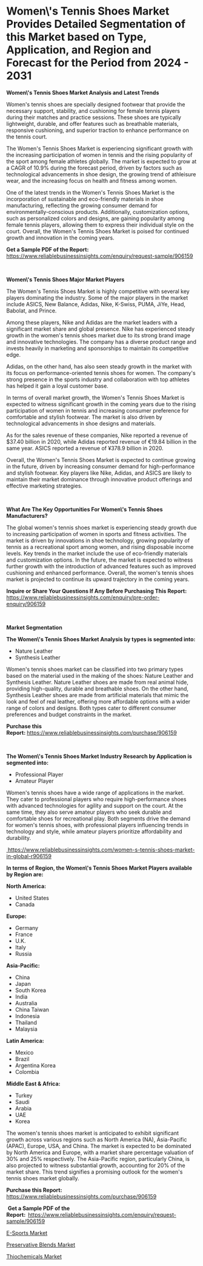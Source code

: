 <p><h1>Women\'s Tennis Shoes Market Provides Detailed Segmentation of this Market based on Type, Application, and Region and Forecast for the Period from 2024 - 2031</h1></p><p><strong>Women\'s Tennis Shoes Market Analysis and Latest Trends</strong></p>
<p><p>Women's tennis shoes are specially designed footwear that provide the necessary support, stability, and cushioning for female tennis players during their matches and practice sessions. These shoes are typically lightweight, durable, and offer features such as breathable materials, responsive cushioning, and superior traction to enhance performance on the tennis court.</p><p>The Women's Tennis Shoes Market is experiencing significant growth with the increasing participation of women in tennis and the rising popularity of the sport among female athletes globally. The market is expected to grow at a CAGR of 10.9% during the forecast period, driven by factors such as technological advancements in shoe design, the growing trend of athleisure wear, and the increasing focus on health and fitness among women.</p><p>One of the latest trends in the Women's Tennis Shoes Market is the incorporation of sustainable and eco-friendly materials in shoe manufacturing, reflecting the growing consumer demand for environmentally-conscious products. Additionally, customization options, such as personalized colors and designs, are gaining popularity among female tennis players, allowing them to express their individual style on the court. Overall, the Women's Tennis Shoes Market is poised for continued growth and innovation in the coming years.</p></p>
<p><strong>Get a Sample PDF of the Report:&nbsp;</strong> <a href="https://www.reliablebusinessinsights.com/enquiry/request-sample/906159">https://www.reliablebusinessinsights.com/enquiry/request-sample/906159</a></p>
<p>&nbsp;</p>
<p><strong>Women\'s Tennis Shoes Major Market Players</strong></p>
<p><p>The Women's Tennis Shoes Market is highly competitive with several key players dominating the industry. Some of the major players in the market include ASICS, New Balance, Adidas, Nike, K-Swiss, PUMA, JiYe, Head, Babolat, and Prince.</p><p>Among these players, Nike and Adidas are the market leaders with a significant market share and global presence. Nike has experienced steady growth in the women's tennis shoes market due to its strong brand image and innovative technologies. The company has a diverse product range and invests heavily in marketing and sponsorships to maintain its competitive edge.</p><p>Adidas, on the other hand, has also seen steady growth in the market with its focus on performance-oriented tennis shoes for women. The company's strong presence in the sports industry and collaboration with top athletes has helped it gain a loyal customer base.</p><p>In terms of overall market growth, the Women's Tennis Shoes Market is expected to witness significant growth in the coming years due to the rising participation of women in tennis and increasing consumer preference for comfortable and stylish footwear. The market is also driven by technological advancements in shoe designs and materials.</p><p>As for the sales revenue of these companies, Nike reported a revenue of $37.40 billion in 2020, while Adidas reported revenue of €19.84 billion in the same year. ASICS reported a revenue of ¥378.9 billion in 2020.</p><p>Overall, the Women's Tennis Shoes Market is expected to continue growing in the future, driven by increasing consumer demand for high-performance and stylish footwear. Key players like Nike, Adidas, and ASICS are likely to maintain their market dominance through innovative product offerings and effective marketing strategies.</p></p>
<p>&nbsp;</p>
<p><strong>What Are The Key Opportunities For Women\'s Tennis Shoes Manufacturers?</strong></p>
<p><p>The global women's tennis shoes market is experiencing steady growth due to increasing participation of women in sports and fitness activities. The market is driven by innovations in shoe technology, growing popularity of tennis as a recreational sport among women, and rising disposable income levels. Key trends in the market include the use of eco-friendly materials and customization options. In the future, the market is expected to witness further growth with the introduction of advanced features such as improved cushioning and enhanced performance. Overall, the women's tennis shoes market is projected to continue its upward trajectory in the coming years.</p></p>
<p><strong>Inquire or Share Your Questions If Any Before Purchasing This Report:</strong> <a href="https://www.reliablebusinessinsights.com/enquiry/pre-order-enquiry/906159">https://www.reliablebusinessinsights.com/enquiry/pre-order-enquiry/906159</a></p>
<p>&nbsp;</p>
<p><strong>Market Segmentation</strong></p>
<p><strong>The Women\'s Tennis Shoes Market Analysis by types is segmented into:</strong></p>
<p><ul><li>Nature Leather</li><li>Synthesis Leather</li></ul></p>
<p><p>Women's tennis shoes market can be classified into two primary types based on the material used in the making of the shoes: Nature Leather and Synthesis Leather. Nature Leather shoes are made from real animal hide, providing high-quality, durable and breathable shoes. On the other hand, Synthesis Leather shoes are made from artificial materials that mimic the look and feel of real leather, offering more affordable options with a wider range of colors and designs. Both types cater to different consumer preferences and budget constraints in the market.</p></p>
<p><strong>Purchase this Report:&nbsp;</strong><a href="https://www.reliablebusinessinsights.com/purchase/906159">https://www.reliablebusinessinsights.com/purchase/906159</a></p>
<p>&nbsp;</p>
<p><strong>The Women\'s Tennis Shoes Market Industry Research by Application is segmented into:</strong></p>
<p><ul><li>Professional Player</li><li>Amateur Player</li></ul></p>
<p><p>Women's tennis shoes have a wide range of applications in the market. They cater to professional players who require high-performance shoes with advanced technologies for agility and support on the court. At the same time, they also serve amateur players who seek durable and comfortable shoes for recreational play. Both segments drive the demand for women's tennis shoes, with professional players influencing trends in technology and style, while amateur players prioritize affordability and durability.</p></p>
<p><a href="https://www.reliablebusinessinsights.com/women-s-tennis-shoes-market-in-global-r906159">&nbsp;https://www.reliablebusinessinsights.com/women-s-tennis-shoes-market-in-global-r906159</a></p>
<p><strong>In terms of Region, the Women\'s Tennis Shoes Market Players available by Region are:</strong></p>
<p>
    <p> <strong> North America: </strong>
        <ul>
            <li>United States</li>
            <li>Canada</li>
        </ul>
        </p> 
    <p> <strong> Europe: </strong>
        <ul>
            <li>Germany</li>
            <li>France</li>
            <li>U.K.</li>
            <li>Italy</li>
            <li>Russia</li>
        </ul>
        </p> 
    <p> <strong> Asia-Pacific: </strong>
        <ul>
            <li>China</li>
            <li>Japan</li>
            <li>South Korea</li>
            <li>India</li>
            <li>Australia</li>
            <li>China Taiwan</li>
            <li>Indonesia</li>
            <li>Thailand</li>
            <li>Malaysia</li>
        </ul>
        </p> 
    <p> <strong> Latin America: </strong>
        <ul>
            <li>Mexico</li>
            <li>Brazil</li>
            <li>Argentina Korea</li>
            <li>Colombia</li>
        </ul>
        </p> 
    <p> <strong> Middle East & Africa: </strong>
        <ul>
            <li>Turkey</li>
            <li>Saudi</li>
            <li>Arabia</li>
            <li>UAE</li>
            <li>Korea</li>
        </ul>
    </p>
    </p>
<p><p>The women's tennis shoes market is anticipated to exhibit significant growth across various regions such as North America (NA), Asia-Pacific (APAC), Europe, USA, and China. The market is expected to be dominated by North America and Europe, with a market share percentage valuation of 30% and 25% respectively. The Asia-Pacific region, particularly China, is also projected to witness substantial growth, accounting for 20% of the market share. This trend signifies a promising outlook for the women's tennis shoes market globally.</p></p>
<p><strong>Purchase this Report: </strong><a href="https://www.reliablebusinessinsights.com/purchase/906159">https://www.reliablebusinessinsights.com/purchase/906159</a></p>
<p>&nbsp;<strong>Get a Sample PDF of the Report:&nbsp;&nbsp;</strong><a href="https://www.reliablebusinessinsights.com/enquiry/request-sample/906159">https://www.reliablebusinessinsights.com/enquiry/request-sample/906159</a></p>
<p><strong></strong></p>
<p><p><a href="https://github.com/mauripalmi/Market-Research-Report-List-5/blob/main/e-sports-market.md">E-Sports Market</a></p><p><a href="https://github.com/nicoletavirag/Market-Research-Report-List-5/blob/main/preservative-blends-market.md">Preservative Blends Market</a></p><p><a href="https://issuu.com/reportprime-2/docs/thiochemicals-market-size-2030.pptx_6ef2e12b080a44">Thiochemicals Market</a></p></p>